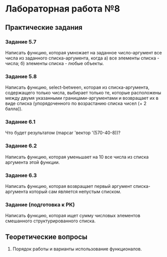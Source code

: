 # Лабораторная работа №8

## Практические задания
### Задание 5.7
Написать функцию, которая умножает на заданное число-аргумент все числа
из заданного списка-аргумента, когда
a) все элементы списка - числа;
б) элементы списка - любые объекты.
### Задание 5.8
Написать функцию, select-between, которая из списка-аргумента,
содержащего только числа, выбирает только те, которые расположены между двумя указанными границами-аргументами и возвращает их в виде списка (упорядоченного по возрастанию списка чисел (+ 2 балла)).
### Задание 6.1
Что будет результатом (mapcar 'вектор '(570-40-8))?
### Задание 6.2
Напиcать функцию, которая уменьшает на 10 все числа из списка
аргумента этой функции.
### Задание 6.3
Написать функцию, которая возвращает первый аргумент списка-аргумента
который сам является непустым списком.
### Задание (подготовка к РК)
Написать функцию, которая ищет сумму числовых элементов смешанного структурированного списка.

## Теоретические вопросы
1. Порядок работы и варианты использование функционалов.

